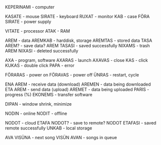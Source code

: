 KEPERINAMI - computer

KASATE - mouse
SIRATE - keyboard
RUXAT - monitor
KAB - case
FÖRA SIRATE - power supply

VITATE - processor
ATAK - RAM

AREM - data
AREMKAB - harddisk, storage
AREMTAS - stored data
TASA AREM? - save data?
AREM TASASI - saved successfully
NIXAMS - trash
AREM NIXASI - deleted successfully

AXA - program, software
AXARAS - launch
AXAVAS - close
KAS - click
KUKAS - double click
PAPA - error

FÖRARAS - power on
FÖRAVAS - power off
ÜNRAS - restart, cycle

ENA AREM - receive data (download)
AREMEN - data being downloaded
ETA AREM - send data (upload)
AREMET - data being uploaded
PARIS - progress (%)
EKONEMS - transfer software

DIPAN - window shrink, minimize

NODIN - online
NODIT - offline

NODOT - cloud
ETAFA NODOT? - save to remote?
NODOT ETAFASI - saved remote successfully
UNKAB - local storage

AVA VISÜNA - next song
VISÜN AVAN - songs in queue